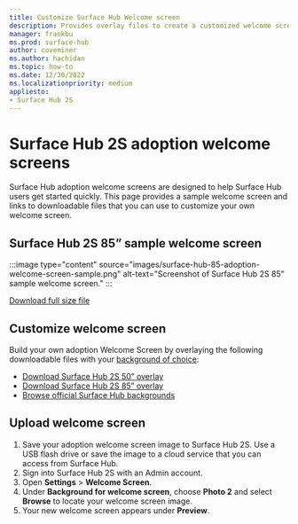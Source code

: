 ```yaml
---
title: Customize Surface Hub Welcome screen
description: Provides overlay files to create a customized welcome screen for Surface Hub 2S
manager: frankbu
ms.prod: surface-hub
author: coveminer
ms.author: hachidan
ms.topic: how-to
ms.date: 12/30/2022
ms.localizationpriority: medium
appliesto:
- Surface Hub 2S
---
```

# Surface Hub 2S adoption welcome screens

Surface Hub adoption welcome screens are designed to help Surface Hub users get started quickly. This page provides a sample welcome screen and links to downloadable files that you can use to customize your own welcome screen.

## Surface Hub 2S 85” sample welcome screen

:::image type="content" source="images/surface-hub-85-adoption-welcome-screen-sample.png" alt-text="Screenshot of Surface Hub 2S 85” sample welcome screen." :::

[Download full size file](downloads/surface-hub-85-adoption-welcome-screen.png)

## Customize welcome screen

Build your own adoption Welcome Screen by overlaying the following downloadable files with your [background of choice](https://wallpaperhub.app/wallpapers/7820):

- [Download Surface Hub 2S 50” overlay](downloads/surface-hub-overlay-50-resized.png)
- [Download Surface Hub 2S 85” overlay](downloads/surface-hub-overlay-85-resized.png)
- [Browse official Surface Hub backgrounds](https://wallpaperhub.app/wallpapers/7820)

## Upload welcome screen

1. Save your adoption welcome screen image to Surface Hub 2S. Use a USB flash drive or save the image to a cloud service that you can access from Surface Hub. 
2. Sign into Surface Hub 2S with an Admin account.
3. Open **Settings** > **Welcome Screen**.
4. Under **Background for welcome screen**, choose **Photo 2** and select **Browse** to locate your welcome screen image.
5. Your new welcome screen appears under **Preview**.

